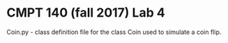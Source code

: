 CMPT 140 (fall 2017) Lab 4
==========================

Coin.py - class definition file for the class Coin used to simulate a coin flip.
